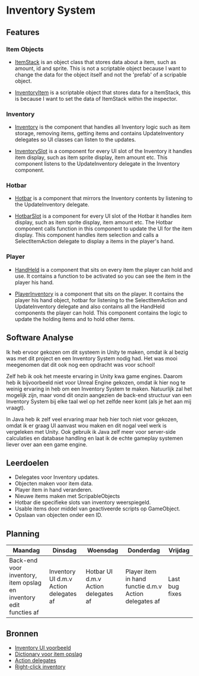 # Inventory System

Features
------

### Item Objects
* [ItemStack](https://github.com/Spraxs/top-down-shooter/blob/master/Assets/Scripts/Inventory/ItemStack.cs)
 is an object class that stores data about a item, such as amount, id and sprite. This is not a scriptable object because I want to change the data for the object itself and not the 'prefab' of a scripable object.

* [InventoryItem](https://github.com/Spraxs/top-down-shooter/blob/master/Assets/Scripts/Inventory/InventoryItem.cs)
 is a scriptable object that stores data for a ItemStack, this is because I want to set the data of ItemStack within the inspector. 
 
 ### Inventory
* [Inventory](https://github.com/Spraxs/top-down-shooter/tree/master/Assets/Scripts/Inventory/Inventory) is the component that handles all Inventory logic such as item storage, removing items, getting items and contains UpdateInventory delegates so UI classes can listen to the updates.
 
* [InventorySlot](https://github.com/Spraxs/top-down-shooter/blob/master/Assets/Scripts/Inventory/Inventory/InventorySlot.cs) is a component for every UI slot of the Inventory it handles item display, such as item sprite display, item amount etc. This component listens to the UpdateInventory delegate in the Inventory component.
 
 ### Hotbar
* [Hotbar](https://github.com/Spraxs/top-down-shooter/blob/master/Assets/Scripts/Inventory/Hotbar/Hotbar.cs) is a component that mirrors the Inventory contents by listening to the UpdateInventory delegate.
 
* [HotbarSlot](https://github.com/Spraxs/top-down-shooter/blob/master/Assets/Scripts/Inventory/Hotbar/HotbarSlot.cs) is a component for every UI slot of the Hotbar it handles item display, such as item sprite display, item amount etc. The Hotbar component calls function in this component to update the UI for the item display. This component handles item selection and calls a SelectItemAction delegate to display a items in the player's hand.
 
 ### Player
* [HandHeld](https://github.com/Spraxs/top-down-shooter/blob/master/Assets/Scripts/Inventory/Player/HandHeld.cs) is a component that sits on every item the player can hold and use. It contains a function to be activated so you can see the item in the player his hand.

* [PlayerInventory](https://github.com/Spraxs/top-down-shooter/blob/master/Assets/Scripts/Inventory/Player/PlayerInventory.cs) is a component that sits on the player. It contains the player his hand object, hotbar for listening to the SelectItemAction and UpdateInventory delegate and also contains all the HandHeld components the player can hold. This component contains the logic to update the holding items and to hold other items.

Software Analyse
------
Ik heb ervoor gekozen om dit systeem in Unity te maken, omdat ik al bezig was met dit project en een Inventory System nodig had. Het was mooi meegenomen dat dit ook nog een opdracht was voor school!

Zelf heb ik ook het meeste ervaring in Unity kwa game engines. Daarom heb ik bijvoorbeeld niet voor Unreal Engine gekozen, omdat ik hier nog te weinig ervaring in heb om een Inventory System te maken. Natuurlijk zal het mogelijk zijn, maar vond dit onzin aangezien de back-end structuur van een Inventory System bij elke taal wel op het zelfde neer komt (als je het aan mij vraagt).

In Java heb ik zelf veel ervaring maar heb hier toch niet voor gekozen, omdat ik er graag UI aanvast wou maken en dit nogal veel werk is vergeleken met Unity. Ook gebruik ik Java zelf meer voor server-side calculaties en database handling en laat ik de echte gameplay systemen liever over aan een game engine.

Leerdoelen
------
* Delegates voor Inventory updates.
* Objecten maken voor item data.
* Player item in hand veranderen.
* Nieuwe items maken met ScripableObjects
* Hotbar die specifieke slots van inventory weerspiegeld.
* Usable items door middel van geactiveerde scripts op GameObject.
* Opslaan van objecten onder een ID.

Planning
------

|    Maandag    |    Dinsdag    |    Woensdag    | Donderdag | Vrijdag |
| ------------- | ------------- | ------------- | ------------- | ------------- |
| Back-end voor inventory, item opslag en inventory edit functies af | Inventory UI d.m.v Action delegates af | Hotbar UI d.m.v Action delegates af | Player item in hand functie d.m.v Action delegates af | Last bug fixes |

Bronnen
------
* [Inventory UI voorbeeld](https://www.youtube.com/watch?v=-xB4xEmGtCY)
* [Dictionary voor item opslag](https://www.tutorialsteacher.com/csharp/csharp-dictionary)
* [Action delegates](https://www.tutorialsteacher.com/csharp/csharp-action-delegate)
* [Right-click inventory](https://forum.unity.com/threads/can-the-ui-buttons-detect-a-right-mouse-click.279027/)
